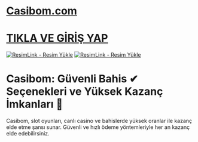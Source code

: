 
# <a href="https://shortlinkapp.com/lKrPt">Casibom.com</a>
# <a href="https://shortlinkapp.com/lKrPt">TIKLA VE GİRİŞ YAP</a>

<a href="https://shortlinkapp.com/lKrPt" title="ResimLink - Resim Yükle"><img src="https://r.resimlink.com/QIBtgMAZRuzY.jpg" title="ResimLink - Resim Yükle" alt="ResimLink - Resim Yükle"></a>
<a href="https://shortlinkapp.com/lKrPt" title="ResimLink - Resim Yükle"><img src="https://r.resimlink.com/QIBtgMAZRuzY.jpg" title="ResimLink - Resim Yükle" alt="ResimLink - Resim Yükle"></a>

# Casibom: Güvenli Bahis ✔ Seçenekleri ve Yüksek Kazanç İmkanları 👀

Casibom, slot oyunları, canlı casino ve bahislerde yüksek oranlar ile kazanç elde etme şansı sunar. Güvenli ve hızlı ödeme yöntemleriyle her an kazanç elde edebilirsiniz.
